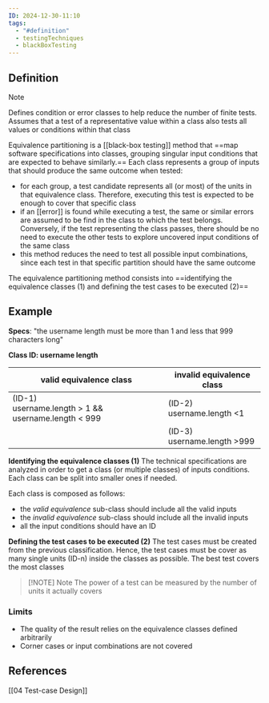 ```yaml
---
ID: 2024-12-30-11:10
tags:
  - "#definition"
  - testingTechniques
  - blackBoxTesting
---
```

## Definition

> [!NOTE]
> Defines condition or error classes to help reduce the number of finite tests. Assumes that a test of a representative value within a class also tests all values or conditions within that class

Equivalence partitioning is a [[black-box testing]] method that ==map software specifications into classes, grouping singular input conditions that are expected to behave similarly.==
Each class represents a group of inputs that should produce the same outcome when tested:
- for each group, a test candidate represents all (or most) of the units in that equivalence class. Therefore, executing this test is expected to be enough to cover that specific class
- if an [[error]] is found while executing a test, the same or similar errors are assumed to be find in the class to which the test belongs. Conversely, if the test representing the class passes, there should be no need to execute the other tests to explore uncovered input conditions of the same class
- this method reduces the need to test all possible input combinations, since each test in that specific partition should have the same outcome

The equivalence partitioning method consists into ==identifying the equivalence classes (1) and defining the test cases to be executed (2)==

## Example

**Specs**: "the username length must be more than 1 and less that 999 characters long"

**Class ID: username length**

| valid equivalence class                                  | invalid equivalence class      |
| -------------------------------------------------------- | ------------------------------ |
| (ID-1)  <br>username.length > 1 && username.length < 999 | (ID-2)<br>username.length <1   |
|                                                          | (ID-3)<br>username.length >999 |

**Identifying the equivalence classes (1)**
The technical specifications are analyzed in order to get a class (or multiple classes) of inputs conditions. Each class can be split into smaller ones if needed.

Each class is composed as follows:
- the *valid equivalence* sub-class should include all the valid inputs
- the *invalid equivalence* sub-class should include all the invalid inputs
- all the input conditions should have an ID

**Defining the test cases to be executed (2)**
The test cases must be created from the previous classification. Hence, the test cases must be cover as many single units (ID-n) inside the classes as possible. The best test covers the most classes

> [!NOTE] Note
The power of a test can be measured by the number of units it actually covers

### Limits

- The quality of the result relies on the equivalence classes defined arbitrarily
- Corner cases or input combinations are not covered

## References
[[04 Test-case Design]]